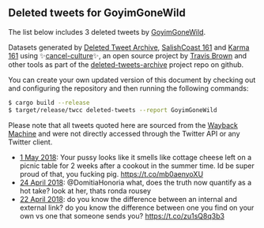 ## Deleted tweets for GoyimGoneWild

The list below includes 3 deleted tweets by
[GoyimGoneWild](https://twitter.com/GoyimGoneWild).



Datasets generated by [Deleted Tweet Archive](https://twitter.com/deletedtweet161), 
[SalishCoast 161](https://twitter.com/SalishCoastA) and [Karma 161](https://twitter.com/KarmaOneSixOne) 
using ✨[cancel-culture](https://github.com/travisbrown/cancel-culture)✨, an open source project by 
[Travis Brown](https://twitter.com/travisbrown) and other tools as part of the 
[deleted-tweets-archive](https://github.com/salcoast/deleted-tweets-archive/) project repo on github.

You can create your own updated version of this document by checking out and configuring the
repository and then running the following commands:

```bash
$ cargo build --release
$ target/release/twcc deleted-tweets --report GoyimGoneWild
```

Please note that all tweets quoted here are sourced from the
[Wayback Machine](https://web.archive.org) and were not directly accessed through the Twitter API or
any Twitter client.

* [ 1 May 2018](https://web.archive.org/web/20180501201605/https://twitter.com/GoyimGoneWild/status/991410954176028672): Your pussy looks like it smells like cottage cheese left on a picnic table for 2 weeks after a cookout in the summer time.  Id be super proud of that, you fucking pig. https://t.co/mb0aenyoXU
* [24 April 2018](https://web.archive.org/web/20180424014915/https://twitter.com/GoyimGoneWild/status/988595695396491270): @DomitiaHonoria what, does the truth now quantify as a hot take? look at her, thats ronda rousey
* [22 April 2018](https://web.archive.org/web/20180422171302/https://twitter.com/GoyimGoneWild/status/988103397374070792): do you know the difference between an internal and external link?  do you know the difference between one you find on your own vs one that someone sends you? https://t.co/zu1sQ8q3b3
